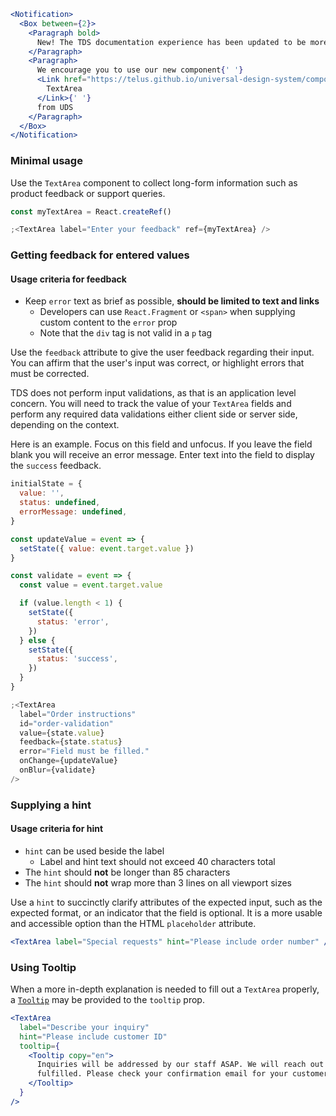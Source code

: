 ```jsx noeditor
<Notification>
  <Box between={2}>
    <Paragraph bold>
      New! The TDS documentation experience has been updated to be more performant!
    </Paragraph>
    <Paragraph>
      We encourage you to use our new component{' '}
      <Link href="https://telus.github.io/universal-design-system/components/allium/web/text-area">
        TextArea
      </Link>{' '}
      from UDS
    </Paragraph>
  </Box>
</Notification>
```

### Minimal usage

Use the `TextArea` component to collect long-form information such as product feedback or support queries.

```jsx
const myTextArea = React.createRef()

;<TextArea label="Enter your feedback" ref={myTextArea} />
```

### Getting feedback for entered values

#### Usage criteria for feedback

- Keep `error` text as brief as possible, **should be limited to text and links**
  - Developers can use `React.Fragment` or `<span>` when supplying custom content to the `error` prop
  - Note that the `div` tag is not valid in a `p` tag

Use the `feedback` attribute to give the user feedback regarding their input. You can affirm that the user's input
was correct, or highlight errors that must be corrected.

TDS does not perform input validations, as that is an application level concern. You will need to track the value of your
`TextArea` fields and perform any required data validations either client side or server side, depending on the context.

Here is an example. Focus on this field and unfocus. If you leave the field blank you will receive an error message. Enter text into the field to display the `success` feedback.

```jsx
initialState = {
  value: '',
  status: undefined,
  errorMessage: undefined,
}

const updateValue = event => {
  setState({ value: event.target.value })
}

const validate = event => {
  const value = event.target.value

  if (value.length < 1) {
    setState({
      status: 'error',
    })
  } else {
    setState({
      status: 'success',
    })
  }
}

;<TextArea
  label="Order instructions"
  id="order-validation"
  value={state.value}
  feedback={state.status}
  error="Field must be filled."
  onChange={updateValue}
  onBlur={validate}
/>
```

### Supplying a hint

#### Usage criteria for hint

- `hint` can be used beside the label
  - Label and hint text should not exceed 40 characters total
- The `hint` should **not** be longer than 85 characters
- The `hint` should **not** wrap more than 3 lines on all viewport sizes

Use a `hint` to succinctly clarify attributes of the expected input, such as the expected format, or an indicator
that the field is optional. It is a more usable and accessible option than the HTML `placeholder` attribute.

```jsx
<TextArea label="Special requests" hint="Please include order number" />
```

### Using Tooltip

When a more in-depth explanation is needed to fill out a `TextArea` properly, a [`Tooltip`](#/Forms?id=tooltip) may be provided to the `tooltip` prop.

```jsx
<TextArea
  label="Describe your inquiry"
  hint="Please include customer ID"
  tooltip={
    <Tooltip copy="en">
      Inquiries will be addressed by our staff ASAP. We will reach out if the query cannot be
      fulfilled. Please check your confirmation email for your customer ID.
    </Tooltip>
  }
/>
```
